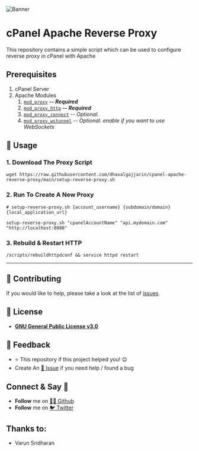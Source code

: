 ![Banner](https://cpanel.net/wp-content/themes/cPbase/assets/img/logos/cPanel_orange.svg)

# cPanel Apache Reverse Proxy

This repository contains a simple script which can be used to configure reverse proxy in cPanel with Apache

## Prerequisites

1. cPanel Server
2. Apache Modules
   1. [`mod_proxy`] **_-- Required_**
   1. [`mod_proxy_http`] **_-- Required_**
   1. [`mod_proxy_connect`] _-- Optional._
   1. [`mod_proxy_wstunnel`] _-- Optional. enable if you want to use WebSockets_

[`mod_proxy`]: http://httpd.apache.org/docs/current/mod/mod_proxy.html
[`mod_proxy_http`]: https://httpd.apache.org/docs/2.4/mod/mod_proxy_http.html
[`mod_proxy_connect`]: https://httpd.apache.org/docs/2.4/mod/mod_proxy_connect.html
[`mod_proxy_wstunnel`]: https://httpd.apache.org/docs/2.4/mod/mod_proxy_wstunnel.html

## 🚀 Usage

### 1. Download The Proxy Script

```shell
wget https://raw.githubusercontent.com/dhavalgajjarin/cpanel-apache-reverse-proxy/main/setup-reverse-proxy.sh
```

### 2. Run To Create A New Proxy

```shell
# setup-reverse-proxy.sh {account_username} {subdomain/domain} {local_application_url}

setup-reverse-proxy.sh "cpanelAccountName" "api.mydomain.com" "http://localhost:8080"
```

### 3. Rebuild & Restart HTTP

```
/scripts/rebuildhttpdconf && service httpd restart
```

---

## 🤝 Contributing

If you would like to help, please take a look at the list of [issues](https://github.com/dhavalgajjarin/cpanel-apache-reverse-proxy/issues/).

## 📜 License

- [**GNU General Public License v3.0**](https://github.com/dhavalgajjarin/cpanel-apache-reverse-proxy/blob/main/LICENSE)

## 📣 Feedback

- ⭐ This repository if this project helped you! :wink:
- Create An [🔧 Issue](https://github.com/dhavalgajjarin/cpanel-apache-reverse-proxy/issues/) if you need help / found a bug

## Connect & Say 👋

- **Follow** me on [👨‍💻 Github][github]
- **Follow** me on [🐦 Twitter][twitter]

<!-- Personl Links -->

[github]: https://github.com/dhavalgajjarin
[twitter]: https://twitter.com/dhavalgajjarin

## Thanks to:

- Varun Sridharan
